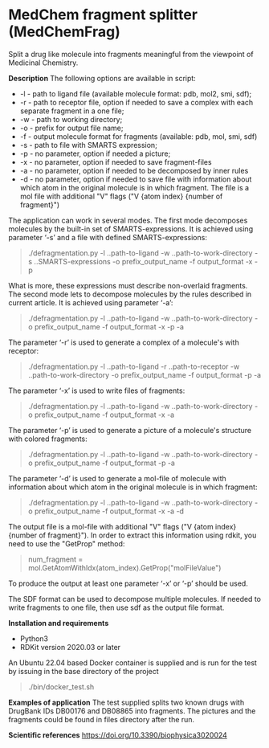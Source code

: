 MedChem fragment splitter (MedChemFrag)
=========================
Split a drug like molecule into fragments meaningful from the viewpoint of Medicinal Chemistry.

**Description**
The following options are available in script:
- -l - path to ligand file (available molecule format: pdb, mol2, smi, sdf);
- -r - path to receptor file, option if needed to save a complex with each separate fragment in a one file;
- -w - path to working directory;
- -o - prefix for output file name;
- -f - output molecule format for fragments (available: pdb, mol, smi, sdf)
- -s - path to file with SMARTS expression;
- -p - no parameter, option if needed a picture;
- -x - no parameter, option if needed to save fragment-files
- -a - no parameter, option if needed to be decomposed by inner rules
- -d - no parameter, option if needed to save file with information about which atom in the original molecule is in which fragment. The file is a mol file with additional "V" flags ("V {atom index} {number of fragment}")

The application can work in several modes. The first mode decomposes molecules by the built-in set of SMARTS-expressions. It is achieved using parameter ‘-s’ and a file with defined SMARTS-expressions:

>./defragmentation.py -l ..path-to-ligand -w ..path-to-work-directory -s ..SMARTS-expressions -o prefix_output_name -f output_format -x -p

What is more, these expressions must describe non-overlaid fragments. The second mode lets to decompose molecules by the rules described in current article. It is achieved using parameter ‘-a’:

>./defragmentation.py -l ..path-to-ligand -w ..path-to-work-directory -o prefix_output_name -f output_format -x -p -a

The parameter ‘-r’ is used to generate a complex of a molecule's with receptor:

>./defragmentation.py -l ..path-to-ligand -r ..path-to-receptor -w ..path-to-work-directory -o prefix_output_name -f output_format -p -a

The parameter ‘-x’ is used to write files of fragments:

>./defragmentation.py -l ..path-to-ligand -w ..path-to-work-directory -o prefix_output_name -f output_format -x -a

The parameter ‘-p’ is used to generate a picture of a molecule's structure with colored fragments:

>./defragmentation.py -l ..path-to-ligand -w ..path-to-work-directory -o prefix_output_name -f output_format -p -a

The parameter ‘-d’ is used to generate a mol-file of molecule with information about which atom in the original molecule is in which fragment:

>./defragmentation.py -l ..path-to-ligand -w ..path-to-work-directory -o prefix_output_name -f output_format -x -a -d

The output file is a mol-file with additional "V" flags ("V {atom index} {number of fragment}"). In order to extract this information using rdkit, you need to use the "GetProp" method:

> num_fragment = mol.GetAtomWithIdx(atom_index).GetProp("molFileValue")

To produce the output at least one parameter ‘-x’ or ‘-p’ should be used.

The SDF format can be used to decompose multiple molecules. If needed to write fragments to one file, then use sdf as the output file format.

**Installation and requirements**
- Python3
- RDKit version 2020.03 or later

An Ubuntu 22.04 based Docker container is supplied and is run for the test by issuing in the base directory of the project

>./bin/docker_test.sh

**Examples of application**
The test supplied splits two known drugs with DrugBank IDs DB00176 and DB08865 into fragments.
The pictures and the fragments could be found in files directory after the run.

**Scientific references**
https://doi.org/10.3390/biophysica3020024

